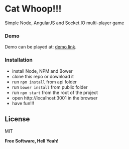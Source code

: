 # Cat Whoop!!!

Simple Node, AngularJS and Socket.IO multi-player game

### Demo
Demo can be played at: [demo link](https://cat-whoop.herokuapp.com/).

### Installation
  - install Node, NPM and Bower
  - clone this repo or download it
  - run `npm install` from api folder
  - run `bower install` from public folder
  - run `npm start` from the root of the project
  - open http://localhost:3001 in the browser
  - have fun!!!

License
----

MIT

**Free Software, Hell Yeah!**

